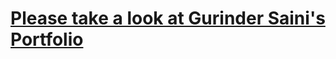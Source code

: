 # [Please take a look at Gurinder Saini's Portfolio](http://sainguri.dev.fast.sheridanc.on.ca/Assignments/Projects/gridus-gurinder/layouts/gurinder/)
